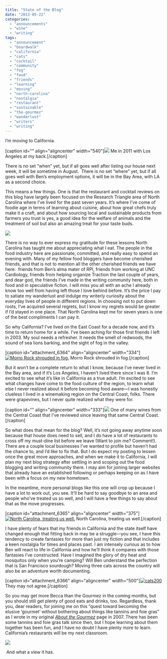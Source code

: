 ```yaml
---
title: "State of the Blog"
date: "2013-05-22"
categories: 
  - "announcements"
  - "wine"
  - "writing"
tags: 
  - "announcement"
  - "boardwalk"
  - "california"
  - "cats"
  - "cocktail"
  - "community"
  - "fog"
  - "food"
  - "friends"
  - "learning"
  - "moving"
  - "north-carolina"
  - "nostalgia"
  - "restaurant"
  - "sustainable"
  - "the-gourmez"
  - "wanderlust"
  - "writers"
  - "writing"
---
```


I’m moving to California.

\[caption id="" align="aligncenter" width="540"\]![](http://www.blastanova.com/photoalbum/Adventures/CA%20Trip%202011/catrip120.JPG) Me in 2011 with Los Angeles at my back.\[/caption\]

There is no set “when” yet, but if all goes well after listing our house next week, it will be sometime in August.  There is no set “where” yet, but if all goes well with Ben’s employment options, it will be in the Bay Area, with LA as a second choice.

This means a few things. One is that the restaurant and cocktail reviews on this blog have largely been focused on the Research Triangle area of North Carolina where I’ve lived for the past seven years. It’s where I’ve come of foodie age in terms of learning about cuisine, about how great chefs truly make it a craft, and about how sourcing local and sustainable products from farmers you trust is yes, a good idea for the welfare of animals and the treatment of soil but also an amazing treat for your taste buds.

![](http://www.rebeccagomezfarrell.com/wp-content/uploads/2012/12/TerraVita2012166.jpg)

There is no way to ever express my gratitude for these lessons North Carolina has taught me about appreciating what I eat. The people in the food industry here are passionate, committed, and really easy to spend an evening with. Many of my fellow food bloggers have become cherished friends, and that is not to mention all the other cherished friends we have here:  friends from Ben’s alma mater of RPI, friends from working at UNC Cardiology, friends from helping organize Traction the last couple of years, and dear god, the friends I’ve made in the writing community here, both in food and in speculative fiction. I will miss you all with an ache I already know too well from having left those I love behind before. It’s the price I pay to satiate my wanderlust and indulge my writerly curiosity about the everyday lives of people in different regions. In choosing not to put down roots, I’ve acquired several regrets, but I know my regrets would be greater if I’d stayed in one place. That North Carolina kept me for seven years is one of the best compliments I can pay it.

So why California? I’ve lived on the East Coast for a decade now, and it’s time to return home for a while. I’ve been aching for those first friends I left in 2003. My soul needs a refresher. It needs the smell of redwoods, the sound of sea lions barking, and the sight of fog in the valley.

\[caption id="attachment\_6364" align="aligncenter" width="334"\][![Morro Rock shrouded in fog.](http://www.rebeccagomezfarrell.com/wp-content/uploads/2013/05/October-08-237-334x500.jpg)](http://www.rebeccagomezfarrell.com/2013/05/state-of-the-blog/october-08-237/) Morro Rock shrouded in fog.\[/caption\]

But it won’t be a complete return to what I know, because I’ve never lived in the Bay area, and if it’s Los Angeles, I haven’t lived there since I was 8. I’m excited to see what it’s like in California as a true adult. I’m excited to see what changes have come to the food culture of the region, to learn what else I never realized about it before becoming food aware—I was honestly clueless I lived in a winemaking region on the Central Coast, folks. There were grapevines, but I never quite realized what they were for.

\[caption id="" align="aligncenter" width="333"\]![](http://www.rebeccagomezfarrell.com/wp-content/uploads/2012/08/St.-Somewhere.jpg) One of many wines from the Central Coast that I've reviewed since leaving that same Central Coast.\[/caption\]

So what does that mean for the blog? Well, it’s not going away anytime soon because that house does need to sell, and I do have a lot of restaurants to cross off my must-dine list before we leave (Want to join me? Comment!). There are a couple local businesses I’ve wanted to profile but haven’t had the chance to, and I’d like to fix that. But I do expect my posting to lessen once the great move approaches, and when we make it to California, I will plan my next blog strategy after settling in and scoping out the food blogging and writing community there. I may aim for joining larger websites that already have an established following or perhaps keeping on as I have been with a focus on my new hometown.

In the meantime, more personal blogs like this one will crop up because I have a lot to work out, you see. It’ll be hard to say goodbye to an area and people who’ve treated us so well, and I will have a few things to say about that as the move progresses.

\[caption id="attachment\_6365" align="aligncenter" width="375"\][![North Carolina, treating us well.](http://www.rebeccagomezfarrell.com/wp-content/uploads/2013/05/ben-becca-selfie-375x500.jpg)](http://www.rebeccagomezfarrell.com/2013/05/state-of-the-blog/ben-becca-selfie/) North Carolina, treating us well.\[/caption\]

I have plenty of fears that my friends in California and the state itself have changed enough that fitting back in may be a struggle—you see, I have this tendency to create fantasies for more than just my fiction and that includes a keen nostalgia for times and places past. I am intensely curious as to how Ben will react to life in California and how he’ll think it compares with those fantasies I’ve constructed. Have I imagined the glory of dry heat and mosquitos only when you’re camping? Will Ben understand the perfection that is San Francisco sourdough? Moving three cats across the country will also be an adventure worth documenting.

\[caption id="attachment\_6366" align="aligncenter" width="500"\][![cats200](http://www.rebeccagomezfarrell.com/wp-content/uploads/2013/05/cats200-500x333.jpg)](http://www.rebeccagomezfarrell.com/2013/05/state-of-the-blog/cats200/) They may not agree.\[/caption\]

So you may get more Becca than the Gourmez in the coming months, but you should still get plenty of good eats and drinks, too. Regardless, thank you, dear readers, for joining me on this “quest toward becoming the elusive ‘gourmet’ without bothering about things like tannins and foie gras” as I wrote in my original _[About the Gourmez](http://www.rebeccagomezfarrell.com/gourmez/about/)_ page in 2007. There has been some tannins and foie gras talk since then, but I hope learning about them together has been fun, and I have no doubt I have plenty more to learn. California’s restaurants will be my next classroom.

[![](http://www.blastanova.com/photoalbum/Adventures/CA%20Trip%202011/catrip223.jpg)](http://www.blastanova.com/photoalbum/Adventures/CA%20Trip%202011/catrip223.jpg)

 And what a view it has.
